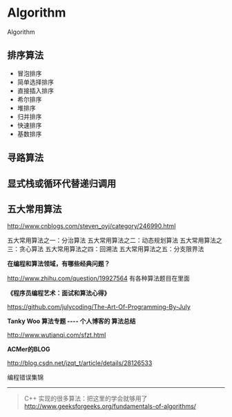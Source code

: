 # Algorithm
Algorithm


## 排序算法

* 冒泡排序
* 简单选择排序
* 直接插入排序
* 希尔排序
* 堆排序
* 归并排序
* 快速排序
* 基数排序


## 寻路算法



## 显式栈或循环代替递归调用


## 五大常用算法

http://www.cnblogs.com/steven_oyj/category/246990.html

五大常用算法之一：分治算法
五大常用算法之二：动态规划算法
五大常用算法之三：贪心算法
五大常用算法之四：回溯法
五大常用算法之五：分支限界法                                             


**在编程和算法领域，有哪些经典问题？**

http://www.zhihu.com/question/19927564
有各种算法题目在里面



**《程序员编程艺术：面试和算法心得》**

https://github.com/julycoding/The-Art-Of-Programming-By-July


**Tanky Woo 算法专题 ---- 个人博客的 算法总结**

http://www.wutianqi.com/sfzt.html


**ACMer的BLOG**

http://blog.csdn.net/jzqt_t/article/details/28126533

编程错误集锦

***

> C++ 实现的很多算法：把这里的学会就够用了
http://www.geeksforgeeks.org/fundamentals-of-algorithms/